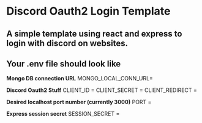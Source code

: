 # Discord Oauth2 Login Template

## A simple template using react and express to login with discord on websites.
## Your .env file should look like

**Mongo DB connection URL**
MONGO_LOCAL_CONN_URL=

**Discord Oauth2 Stuff**
CLIENT_ID =
CLIENT_SECRET =
CLIENT_REDIRECT =

**Desired localhost port number (currently 3000)**
PORT =

**Express session secret**
SESSION_SECRET =
